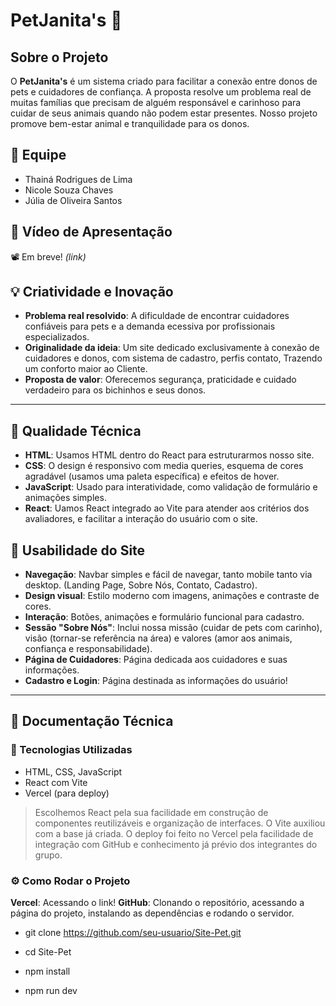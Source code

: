 # PetJanita's 🐾

##  Sobre o Projeto

O **PetJanita's** é um sistema criado para facilitar a conexão entre donos de pets e cuidadores de confiança. A proposta resolve um problema real de muitas famílias que precisam de alguém responsável e carinhoso para cuidar de seus animais quando não podem estar presentes.
Nosso projeto promove bem-estar animal e tranquilidade para os donos.



## 👥 Equipe

- Thainá Rodrigues de Lima
- Nicole Souza Chaves
- Júlia de Oliveira Santos



## 🎥 Vídeo de Apresentação

📽️ Em breve! *(link)*



## 💡 Criatividade e Inovação

- **Problema real resolvido**: A dificuldade de encontrar cuidadores confiáveis para pets e a demanda ecessiva por profissionais especializados.
- **Originalidade da ideia**: Um site dedicado exclusivamente à conexão de cuidadores e donos, com sistema de cadastro, perfis contato, Trazendo um conforto maior ao Cliente.
- **Proposta de valor**: Oferecemos segurança, praticidade e cuidado verdadeiro para os bichinhos e seus donos.

---

## 🔧 Qualidade Técnica

- **HTML**: Usamos HTML dentro do React para estruturarmos nosso site.
- **CSS**: O design é responsivo com media queries, esquema de cores agradável (usamos uma paleta específica) e efeitos de hover.
- **JavaScript**: Usado para interatividade, como validação de formulário e animações simples.
- **React**: Uamos React integrado ao Vite para atender aos critérios dos avaliadores, e facilitar a interação do usuário com o site.



## 🧭 Usabilidade do Site

- **Navegação**: Navbar simples e fácil de navegar, tanto mobile tanto via desktop. (Landing Page, Sobre Nós, Contato, Cadastro).
- **Design visual**: Estilo moderno com imagens, animações e contraste de cores.
- **Interação**: Botões, animações e formulário funcional para cadastro.
- **Sessão "Sobre Nós"**: Inclui nossa missão (cuidar de pets com carinho), visão (tornar-se referência na área) e valores (amor aos animais, confiança e responsabilidade).
- **Página de Cuidadores**: Página dedicada aos cuidadores e suas informações.
- **Cadastro e Login**: Página destinada as informações do usuário!

---

## 📄 Documentação Técnica

### 🧪 Tecnologias Utilizadas

- HTML, CSS, JavaScript
- React com Vite
- Vercel (para deploy)

> Escolhemos React pela sua facilidade em construção de componentes reutilizáveis e organização de interfaces. O Vite auxiliou com a base já criada. O deploy foi feito no Vercel pela facilidade de integração com GitHub e conhecimento já prévio dos integrantes do grupo.

### ⚙️ Como Rodar o Projeto

**Vercel**: Acessando o link!
**GitHub**: Clonando o repositório, acessando a página do projeto, instalando as dependências e rodando o servidor.

- git clone https://github.com/seu-usuario/Site-Pet.git

- cd Site-Pet

- npm install

- npm run dev
